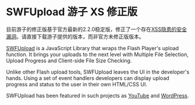 SWFUpload 游子 XS 修正版
==========

目前游子的修正版基于官方最新的2.2.0稳定版，修正了一个存在[XSS隐患的安全漏洞](https://nealpoole.com/blog/2012/05/xss-and-csrf-via-swf-applets-swfupload-plupload/)。请直接下载游子提供的版本，而非官方未修正版版本。

[SWFUpload](http://code.google.com/p/swfupload/) is a JavaScript Library that wraps the Flash Player's upload function. It brings your uploads to the next level with Multiple File Selection, Upload Progress and Client-side File Size Checking.

Unlike other Flash upload tools, SWFUpload leaves the UI in the developer's hands. Using a set of event handlers developers can display upload progress and status to the user in their own HTML/CSS UI.

SWFUpload has been featured in such projects as [YouTube](http://youtube.com) and [WordPress](http://wordpress.com).

